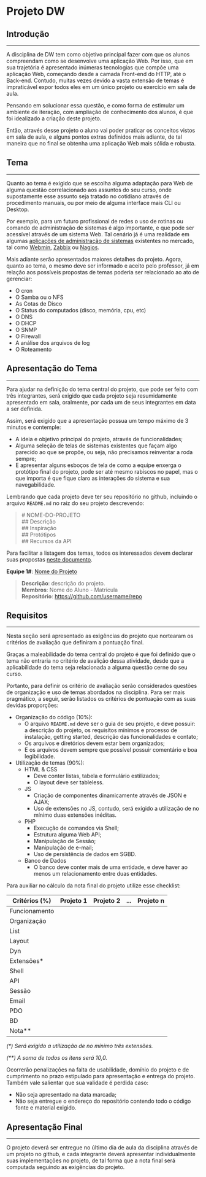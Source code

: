 # Projeto DW

## Introdução
---

A disciplina de DW tem como objetivo principal fazer com que os alunos compreendam como se desenvolve uma aplicação Web. Por isso, que em sua trajetória é apresentado inúmeras tecnologias que compõe uma aplicação Web, começando desde a camada Front-end do HTTP, até o Back-end. Contudo, muitas vezes devido a vasta extensão de temas é impraticável expor todos eles em um único projeto ou exercício em sala de aula.

Pensando em solucionar essa questão, e como forma de estimular um ambiente de iteração, com ampliação de conhecimento dos alunos, é que foi idealizado a criação deste projeto.

Então, através desse projeto o aluno vai poder praticar os conceitos vistos em sala de aula, e alguns pontos extras definidos mais adiante, de tal maneira que no final se obtenha uma aplicação Web mais sólida e robusta.

## Tema
---

Quanto ao tema é exigido que se escolha alguma adaptação para Web de alguma questão correlacionado aos assuntos do seu curso, onde supostamente esse assunto seja tratado no cotidiano através de procedimento manuais, ou por meio de alguma interface mais CLI ou Desktop.

Por exemplo, para um futuro profissional de redes o uso de rotinas ou comando de administração de sistemas é algo importante, e que pode ser acessível através de um sistema Web. Tal cenário já é uma realidade em algumas [aplicações de administração de sistemas](https://github.com/n1trux/awesome-sysadmin) existentes no mercado, tal como [Webmin](http://www.webmin.com/), [Zabbix](http://www.zabbix.com/) ou [Nagios](https://www.nagios.org/).

Mais adiante serão apresentados maiores detalhes do projeto. Agora, quanto ao tema, o mesmo deve ser informado e aceito pelo professor, já em relação aos possíveis propostas de temas poderia ser relacionado ao ato de gerenciar:

* O cron
* O Samba ou o NFS
* As Cotas de Disco
* O Status do computados (disco, memória, cpu, etc)
* O DNS
* O DHCP
* O SNMP
* O Firewall
* A análise dos arquivos de log
* O Roteamento

## Apresentação do Tema
---

Para ajudar na definição do tema central do projeto, que pode ser feito com três integrantes, será exigido que cada projeto seja resumidamente apresentado em sala, oralmente, por cada um de seus integrantes em data a ser definida.

Assim, será exigido que a apresentação possua um tempo máximo de 3 minutos e contemple:

* A ideia e objetivo principal do projeto, através de funcionalidades;
* Alguma seleção de telas de sistemas existentes que façam algo parecido ao que se propõe, ou seja, não precisamos reinventar a roda sempre;
* E apresentar alguns esboços de tela de como a equipe enxerga o protótipo final do projeto, pode ser até mesmo rabiscos no papel, mas o que importa é que fique claro as interações do sistema e sua navegabilidade.

Lembrando que cada projeto deve ter seu repositório no github, incluindo o arquivo `README.md` no raiz do seu projeto descrevendo:

> &#35; NOME-DO-PROJETO<br>
> &#35;&#35; Descrição<br>
> &#35;&#35; Inspiração<br>
> &#35;&#35; Protótipos<br>
> &#35;&#35; Recursos da API

Para facilitar a listagem dos temas, todos os interessados devem declarar suas propostas [neste documento](https://padlet.com/lucachaves/projetodw20181).

**Equipe 1#**: [Nome do Projeto](https://github.com/username/repo)

> <b>Descrição</b>: descrição do projeto.<br>
> <b>Membros</b>: Nome do Aluno - Matrícula<br>
> <b>Repositório</b>: https://github.com/username/repo

## Requisitos
---

Nesta seção será apresentado as exigências do projeto que nortearam os critérios de avaliação que definiram a pontuação final.

Graças a maleabilidade do tema central do projeto é que foi definido que o tema não entraria no critério de avalição dessa atividade, desde que a aplicabilidade do tema seja relacionada a alguma questão cerne do seu curso.

Portanto, para definir os critério de avaliação serão considerados questões de organização e uso de temas abordados na disciplina. Para ser mais pragmático, a seguir, serão listados os critérios de pontuação com as suas devidas proporções:

* Organização do código (10%):
  - O arquivo `README.md` deve ser o guia de seu projeto, e deve possuir: a descrição do projeto, os requisitos mínimos e processo de instalação, getting started, descrição das funcionalidades e contato;
  - Os arquivos e diretórios devem estar bem organizados;
  - E os arquivos devem sempre que possível possuir comentário e boa legibilidade.
* Utilização de temas (90%):
  - HTML & CSS
    - Deve conter listas, tabela e formulário estilizados;
    - O layout deve ser tableless.
  - JS
    - Criação de componentes dinamicamente através de JSON e AJAX;
    - Uso de extensões no JS, contudo, será exigido a utilização de no mínimo duas extensões inéditas.
  - PHP
    - Execução de comandos via Shell;
    - Estrutura alguma Web API;
    - Manipulação de Sessão;
    - Manipulação de e-mail;
    - Uso de persistência de dados em SGBD.
  - Banco de Dados
    - O banco deve conter mais de uma entidade, e deve haver ao menos um relacionamento entre duas entidades.

Para auxiliar no cálculo da nota final do projeto utilize esse checklist:

Critérios (%)  | Projeto 1 | Projeto 2 | ... | Projeto n
-------------- | --------- | --------- | --- | ---------
Funcionamento | | | |
Organização | | | |
List | | | |
Layout | | | |
Dyn | | | |
Extensões* | | | |
Shell | | | |
API | | | |
Sessão | | | |
Email | | | |
PDO | | | |
BD | | | |
Nota** | | | |

*(\*) Será exigido a utilização de no mínimo três extensões.*

*(\*\*) A soma de todos os itens será 10,0.*

Ocorrerão penalizações na falta de usabilidade, domínio do projeto e de cumprimento no prazo estipulado para apresentação e entrega do projeto. Também vale salientar que sua validade é perdida caso:

  * Não seja apresentado na data marcada;
  * Não seja entregue o endereço do repositório contendo todo o código fonte e material exigido.

## Apresentação Final
---

O projeto deverá ser entregue no último dia de aula da disciplina através de um projeto no github, e cada integrante deverá apresentar individualmente suas implementações no projeto,  de tal forma que a nota final será computada seguindo as exigências do projeto.
